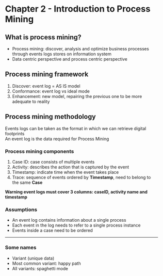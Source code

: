 # Chapter 2 - Introduction to Process Mining

## What is process mining?

- Process mining: discover, analysis and optimize business processes through events logs stores on information system
- Data centric perspective and process centric perspective

## Process mining framework

1. Discover: event log = AS IS model
2. Conformance: event log vs ideal mode
3. Enhancement: new model, repairing the previous one to be more adequate to reality

## Process mining methodology

Events logs can be taken as the format in which we can retrieve digital footprints\
An event log is the data required for Process Mining

### Process mining components

1. Case ID: case consists of multiple events
2. Activity: describes the action that is captured by the event
3. Timestamp: indicate time when the event takes place
4. Trace: sequence of events ordered by **Timestamp**, need to belong to the same **Case**

**Warning event logs must cover 3 columns: caseID, activity name and timestamp**

### Assumptions

- An event log contains information about a single process
- Each event in the log needs to refer to a single process instance
- Events inside a case need to be ordered

---

### Some names

- Variant (unique data)
- Most common variant: happy path
- All variants: spaghetti mode
